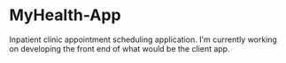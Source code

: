 # MyHealth-App
 Inpatient clinic appointment scheduling application. I'm currently working on developing the front end of what would be the client app.
